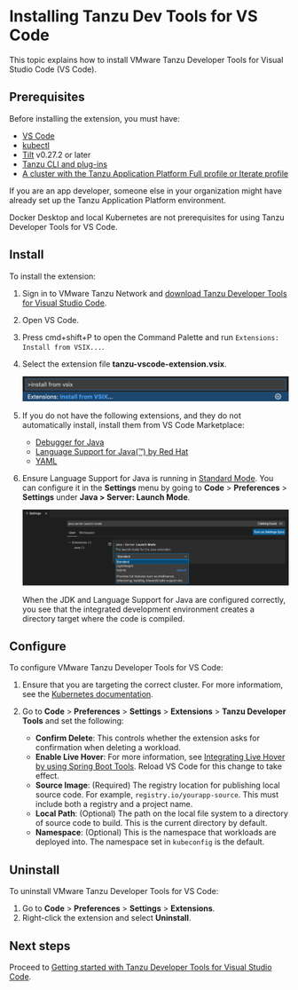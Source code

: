 # Installing Tanzu Dev Tools for VS Code

This topic explains how to install VMware Tanzu Developer Tools for Visual Studio Code (VS Code).

## <a id="prereqs"></a> Prerequisites

Before installing the extension, you must have:

- [VS Code](https://code.visualstudio.com/download)
- [kubectl](https://kubernetes.io/docs/tasks/tools/#kubectl)
- [Tilt](https://docs.tilt.dev/install.html) v0.27.2 or later
- [Tanzu CLI and plug-ins](../install-tanzu-cli.md#cli-and-plugin)
- [A cluster with the Tanzu Application Platform Full profile or Iterate profile](../install.md)

If you are an app developer, someone else in your organization might have already set up the
Tanzu Application Platform environment.

Docker Desktop and local Kubernetes are not prerequisites for using Tanzu Developer Tools for VS Code.

## <a id="install"></a> Install

To install the extension:

1. Sign in to VMware Tanzu Network and [download Tanzu Developer Tools for Visual Studio Code](https://network.tanzu.vmware.com/products/tanzu-application-platform).
2. Open VS Code.
3. Press cmd+shift+P to open the Command Palette and run `Extensions: Install from VSIX...`.
4. Select the extension file **tanzu-vscode-extension.vsix**.

    ![Command palette open showing text Extensions: INSTALL FROM VSIX...](../images/vscode-install1.png)

5. If you do not have the following extensions, and they do not automatically install, install them
from VS Code Marketplace:

    - [Debugger for Java](https://marketplace.visualstudio.com/items?itemName=vscjava.vscode-java-debug)
    - [Language Support for Java(™) by Red Hat](https://marketplace.visualstudio.com/items?itemName=redhat.java)
    - [YAML](https://marketplace.visualstudio.com/items?itemName=redhat.vscode-yaml)

1. Ensure Language Support for Java is running in
[Standard Mode](https://code.visualstudio.com/docs/java/java-project#_lightweight-mode).
You can configure it in the **Settings** menu by going to **Code** > **Preferences** > **Settings**
under **Java > Server: Launch Mode**.

    ![The VS Code settings open to the Extensions > Java section, highlighting the option Java > Server: Launch Mode with that option changed to Standard](../images/vscode-install4.png)

    When the JDK and Language Support for Java are configured correctly, you see that the integrated
    development environment creates a directory target where the code is compiled.

## <a id="configure"></a> Configure

To configure VMware Tanzu Developer Tools for VS Code:

1. Ensure that you are targeting the correct cluster. For more informatiom, see the
[Kubernetes documentation](https://kubernetes.io/docs/tasks/access-application-cluster/configure-access-multiple-clusters/).

1. Go to **Code** > **Preferences** > **Settings** > **Extensions** > **Tanzu Developer Tools** and
set the following:

    - **Confirm Delete**: This controls whether the extension asks for confirmation when deleting a
    workload.
    - **Enable Live Hover**: For more information, see
    [Integrating Live Hover by using Spring Boot Tools](live-hover.md). Reload VS Code for this change to
    take effect.
    - **Source Image**: (Required) The registry location for publishing local source code. For example,
    `registry.io/yourapp-source`. This must include both a registry and a project name.
    - **Local Path**: (Optional) The path on the local file system to a directory of source code to
    build. This is the current directory by default.
    - **Namespace**: (Optional) This is the namespace that workloads are deployed into.
    The namespace set in `kubeconfig` is the default.

## <a id="uninstall"></a> Uninstall

To uninstall VMware Tanzu Developer Tools for VS Code:

1. Go to **Code** > **Preferences** > **Settings** > **Extensions**.
1. Right-click the extension and select **Uninstall**.

## <a id="next-steps"></a> Next steps

Proceed to [Getting started with Tanzu Developer Tools for Visual Studio Code](../vscode-extension/getting-started.md).
